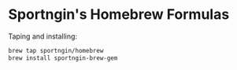 # Sportngin's Homebrew Formulas

Taping and installing:

```bash
brew tap sportngin/homebrew
brew install sportngin-brew-gem
```


